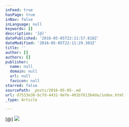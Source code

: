 ```yaml
---
inFeed: true
hasPage: true
inNav: false
inLanguage: null
keywords: []
description: '[@]'
datePublished: '2016-05-05T22:11:57.818Z'
dateModified: '2016-05-05T22:11:29.303Z'
title: ''
author: []
authors: []
publisher:
  name: null
  domain: null
  url: null
  favicon: null
starred: false
sourcePath: _posts/2016-05-05-.md
url: d7533e36-bc7d-4431-9efe-491b7613b4da/index.html
_type: Article

---
```

\[@\]
![](https://the-grid-user-content.s3-us-west-2.amazonaws.com/5283467a-d261-4659-9d26-1af14011cf7d.jpg)